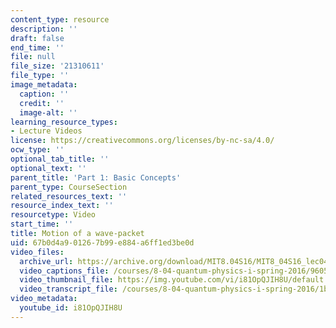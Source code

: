 ```yaml
---
content_type: resource
description: ''
draft: false
end_time: ''
file: null
file_size: '21310611'
file_type: ''
image_metadata:
  caption: ''
  credit: ''
  image-alt: ''
learning_resource_types:
- Lecture Videos
license: https://creativecommons.org/licenses/by-nc-sa/4.0/
ocw_type: ''
optional_tab_title: ''
optional_text: ''
parent_title: 'Part 1: Basic Concepts'
parent_type: CourseSection
related_resources_text: ''
resource_index_text: ''
resourcetype: Video
start_time: ''
title: Motion of a wave-packet
uid: 67b0d4a9-0126-7b99-e884-a6ff1ed3be0d
video_files:
  archive_url: https://archive.org/download/MIT8.04S16/MIT8_04S16_lec04_s5_300k.mp4
  video_captions_file: /courses/8-04-quantum-physics-i-spring-2016/9605678a411f50eebc47ffe63c194ab1_i81OpQJIH8U.vtt
  video_thumbnail_file: https://img.youtube.com/vi/i81OpQJIH8U/default.jpg
  video_transcript_file: /courses/8-04-quantum-physics-i-spring-2016/1b51cd232db72354d19224ab19fe2ddf_i81OpQJIH8U.pdf
video_metadata:
  youtube_id: i81OpQJIH8U
---
```

